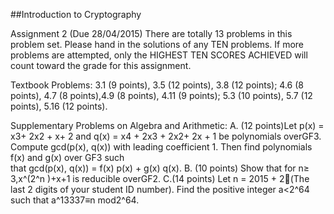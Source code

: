 ##Introduction to Cryptography

Assignment 2 (Due 28/04/2015)
There are totally 13 problems in this problem set. Please hand in the solutions of any TEN problems. If more problems are attempted, only the HIGHEST TEN SCORES ACHIEVED will count toward the grade for this assignment.

Textbook Problems:
3.1 (9 points), 3.5 (12 points), 3.8 (12 points);
4.6 (8 points), 4.7 (8 points),4.9 (8 points), 4.11 (9 points);
5.3 (10 points), 5.7 (12 points), 5.16 (12 points).

Supplementary Problems on Algebra and Arithmetic:
A. (12 points)Let p(x) = x3+ 2x2 + x+ 2 and q(x) = x4 + 2x3 + 2x2+ 2x + 1 be polynomials overGF3. <br />
Compute gcd(p(x), q(x)) with leading coefficient 1. Then find polynomials f(x) and g(x) over GF3 such <br />
that gcd(p(x), q(x)) = f(x) p(x) + g(x) q(x).
B. (10 points) Show that for n≥ 3,x^(2^n )+x+1 is reducible overGF2.
C.(14 points) Let n = 2015 + 2(The last 2 digits of your student ID number). Find the positive integer a<2^64 such that a^13337≡n mod2^64.

